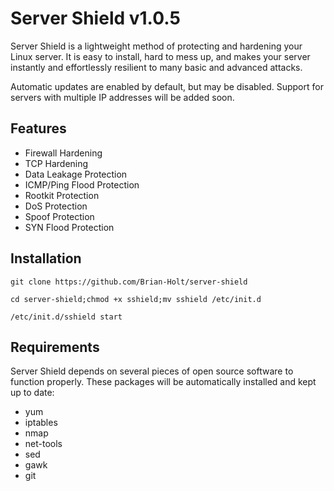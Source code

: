 Server Shield v1.0.5
=============

Server Shield is a lightweight method of protecting and hardening your Linux server. It is
easy to install, hard to mess up, and makes your server instantly and effortlessly resilient
to many basic and advanced attacks.

Automatic updates are enabled by default, but may be disabled.
Support for servers with multiple IP addresses will be added soon.


Features
--------

* Firewall Hardening
* TCP Hardening
* Data Leakage Protection
* ICMP/Ping Flood Protection
* Rootkit Protection
* DoS Protection
* Spoof Protection
* SYN Flood Protection


Installation
------------

    git clone https://github.com/Brian-Holt/server-shield

    cd server-shield;chmod +x sshield;mv sshield /etc/init.d

    /etc/init.d/sshield start    


Requirements
--------
Server Shield depends on several pieces of open source software to function properly. These
packages will be automatically installed and kept up to date:

* yum
* iptables
* nmap
* net-tools
* sed
* gawk
* git